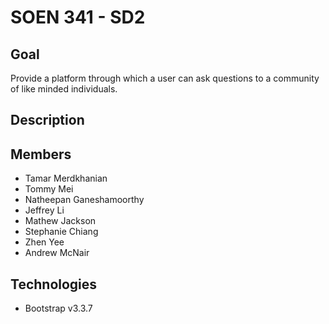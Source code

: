 # SOEN 341 - SD2
## Goal
Provide a platform through which a user can ask questions to a community of like minded individuals.
## Description
## Members
* Tamar Merdkhanian
* Tommy Mei
* Natheepan Ganeshamoorthy
* Jeffrey Li
* Mathew Jackson
* Stephanie Chiang
* Zhen Yee
* Andrew McNair


## Technologies
  * Bootstrap v3.3.7
